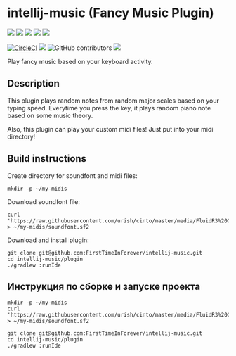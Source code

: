 # intellij-music (Fancy Music Plugin)
![](https://img.shields.io/badge/DevHack-2019-green)
![](https://img.shields.io/github/stars/FirstTimeInForever/intellij-music?style=flat)
![](https://img.shields.io/github/issues/FirstTimeInForever/intellij-music?style=flat)
![](https://img.shields.io/github/license/FirstTimeInForever/intellij-music?style=flat)
![](https://img.shields.io/github/forks/FirstTimeInForever/intellij-music)

[![CircleCI](https://circleci.com/gh/FirstTimeInForever/intellij-music.svg?style=svg)](https://circleci.com/gh/FirstTimeInForever/intellij-music)
![](https://img.shields.io/github/v/tag/firsttimeinforever/intellij-music?include_prereleases)
![GitHub contributors](https://img.shields.io/github/contributors/firsttimeinforever/intellij-music)
![](https://img.shields.io/github/last-commit/firsttimeinforever/intellij-music)


Play fancy music based on your keyboard activity.

## Description
This plugin plays random notes from random major scales based on your typing speed. Everytime you press the key, it plays random piano note based on some music theory.

Also, this plugin can play your custom midi files! Just put into your midi directory!


## Build instructions
Create directory for soundfont and midi files:
```
mkdir -p ~/my-midis
```
Download soundfont file:
```
curl 'https://raw.githubusercontent.com/urish/cinto/master/media/FluidR3%20GM.sf2' > ~/my-midis/soundfont.sf2
```
Download and install plugin:
```
git clone git@github.com:FirstTimeInForever/intellij-music.git
cd intellij-music/plugin
./gradlew :runIde
```


## Инструкция по сборке и запуске проекта
```
mkdir -p ~/my-midis
curl 'https://raw.githubusercontent.com/urish/cinto/master/media/FluidR3%20GM.sf2' > ~/my-midis/soundfont.sf2

git clone git@github.com:FirstTimeInForever/intellij-music.git
cd intellij-music/plugin
./gradlew :runIde
```
